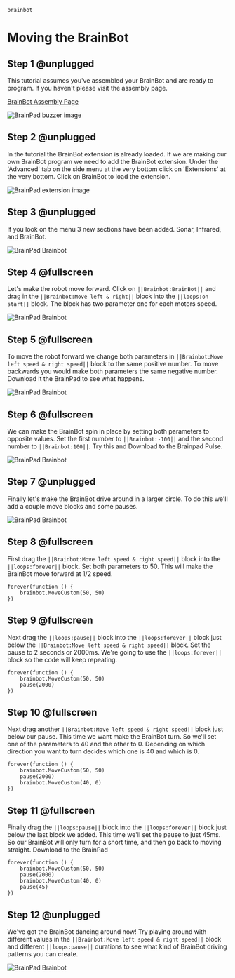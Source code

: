```package
brainbot
```

# Moving the BrainBot

## Step 1 @unplugged

This tutorial assumes you've assembled your BrainBot and are ready to program. If you haven't please visit the assembly page. 

[BrainBot Assembly Page](https://www.brainpad.com/lessons/brainbot-assembly/)

![BrainPad buzzer image](docs/static/images/brainbotbuild.gif)

## Step 2 @unplugged

In the tutorial the BrainBot extension is already loaded. If we are making our own BrainBot program we need to add the BrainBot extension. Under the 'Advanced' tab on the side menu at the very bottom click on 'Extensions' at the very bottom. Click on BrainBot to load the extension. 

![BrainPad extension image](docs/static/images/brainbot.jpg)


## Step 3 @unplugged

If you look on the menu 3 new sections have been added. Sonar, Infrared, and BrainBot.

![BrainPad Brainbot](docs/static/images/brainbotblocks.jpg)

## Step 4 @fullscreen

Let's make the robot move forward. Click on ``||Brainbot:BrainBot||`` and drag in the ``||Brainbot:Move left & right||`` block into the ``||loops:on start||`` block. The block has two parameter one for each motors speed. 

![BrainPad Brainbot](docs/static/images/brainbotMoveForward.gif)

## Step 5 @fullscreen

To move the robot forward we change both parameters in ``||Brainbot:Move left speed & right speed||`` block to the same positive number. To move backwards you would make both parameters the same negative number. Download it the BrainPad to see what happens. 

![BrainPad Brainbot](docs/static/images/robotspeed.gif)


## Step 6 @fullscreen

We can make the BrainBot spin in place by setting both parameters to opposite values. Set the first number to ``||Brainbot:-100||`` and the second number to ``||Brainbot:100||``.
Try this and Download to the Brainpad Pulse. 

![BrainPad Brainbot](docs/static/images/spinning.gif)


## Step 7 @unplugged

Finally let's make the BrainBot drive around in a larger circle. To do this we'll add a couple move blocks and some pauses. 

![BrainPad Brainbot](docs/static/images/turning.gif)

## Step 8 @fullscreen

First drag the ``||Brainbot:Move left speed & right speed||`` block into the ``||loops:forever||`` block. Set both parameters to 50. This will make the BrainBot move forward at 1/2 speed. 

```blocks
forever(function () {
    brainbot.MoveCustom(50, 50)
})
```


## Step 9 @fullscreen

Next drag the ``||loops:pause||`` block into the ``||loops:forever||`` block just below the ``||Brainbot:Move left speed & right speed||`` block. Set the pause to 2 seconds or 2000ms. We're going to use the ``||loops:forever||`` block so the code will keep repeating. 

```blocks
forever(function () {
    brainbot.MoveCustom(50, 50)
    pause(2000)
})
```

## Step 10 @fullscreen

Next drag another ``||Brainbot:Move left speed & right speed||`` block just below our pause. This time we want make the BrainBot turn. So we'll set one of the parameters to 40 and the other to 0. Depending on which direction you want to turn decides which one is 40 and which is 0. 

```blocks
forever(function () {
    brainbot.MoveCustom(50, 50)
    pause(2000)
    brainbot.MoveCustom(40, 0)
})
```

## Step 11 @fullscreen

Finally drag the ``||loops:pause||`` block into the ``||loops:forever||`` block just below the last block we added. This time we'll set the pause to just 45ms. So our BrainBot will only turn for a short time, and then go back to moving straight. Download to the BrainPad

```blocks
forever(function () {
    brainbot.MoveCustom(50, 50)
    pause(2000)
    brainbot.MoveCustom(40, 0)
    pause(45)
})
```

## Step 12 @unplugged

We've got the BrainBot dancing around now! Try playing around with different values in the ``||Brainbot:Move left speed & right speed||`` block and different ``||loops:pause||`` durations to see what kind of BrainBot driving patterns you can create. 

![BrainPad Brainbot](docs/static/images/turning.gif) 